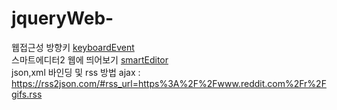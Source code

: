 # jqueryWeb-<br>
웹접근성 방향키 <a href='https://github.com/wkvosl/jqueryWeb-/tree/parkcode/keyboardEvent'>keyboardEvent</a> <br>
스마트에디터2 웹에 띄어보기 <a href='https://github.com/wkvosl/jqueryWeb-/tree/parkcode/smartEditor'>smartEditor</a> <br>
json,xml 바인딩 및 rss 방법 ajax : https://rss2json.com/#rss_url=https%3A%2F%2Fwww.reddit.com%2Fr%2Fgifs.rss <br>
 
